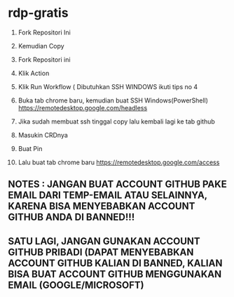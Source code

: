 # rdp-gratis

1. Fork Repositori Ini 
3. Kemudian Copy

1. Fork Repositori ini
2. Klik Action
3. Klik Run Workflow ( Dibutuhkan SSH WINDOWS ikuti tips no 4
4. Buka tab chrome baru, kemudian buat SSH Windows(PowerShell) https://remotedesktop.google.com/headless
5. Jika sudah membuat ssh tinggal copy lalu kembali lagi ke tab github
6. Masukin CRDnya
7. Buat Pin
8. Lalu buat tab chrome baru https://remotedesktop.google.com/access 
 

## NOTES : JANGAN BUAT ACCOUNT GITHUB PAKE EMAIL DARI TEMP-EMAIL ATAU SELAINNYA, KARENA BISA MENYEBABKAN ACCOUNT GITHUB ANDA DI BANNED!!!
## SATU LAGI, JANGAN GUNAKAN ACCOUNT GITHUB PRIBADI (DAPAT MENYEBABKAN ACCOUNT GITHUB KALIAN DI BANNED, KALIAN BISA BUAT ACCOUNT GITHUB MENGGUNAKAN EMAIL (GOOGLE/MICROSOFT)

